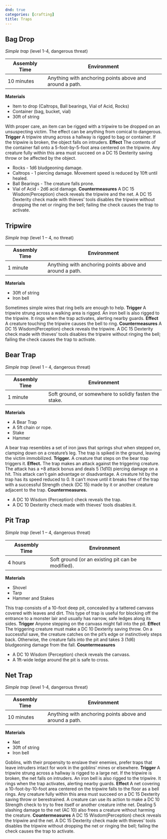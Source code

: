 ```yaml
---
dnd: true
categories: [crafting]
title: Traps
---
```


## Bag Drop
*Simple trap* (level 1-4, dangerous threat)

Assembly Time | Environment 
--- | --- 
10 minutes | Anything with anchoring points above and around a path.

**Materials**
* Item to drop (Caltrops, Ball bearings, Vial of Acid, Rocks)
* Container (bag, bucket, vial)
* 30ft of string

With proper care, an item can be rigged with a tripwire to be dropped on an unsuspecting victim.  The effect can be anything from comical to dangerous.
**Trigger**
A tripwire strung across a hallway is rigged to bag or container. If the tripwire is broken, the object falls on intruders.
**Effect**
The contents of the container fall onto a 5-foot-by-5-foot area centered on the tripwire. Any creature fully within this area must succeed on a DC 15 Dexterity saving throw or be affected by the object.
* Rocks - 1d6 bludgeoning damage.
* Caltrops - 1 piercing damage. Movement speed is reduced by 10ft until healed.
* Ball Bearings - The creature falls prone.
* Vial of Acid - 2d6 acid damage.
**Countermeasures**
A DC 15 Wisdom(Perception) check reveals the tripwire and the net. A DC 15 Dexterity check made with thieves’ tools disables the tripwire without dropping the net or ringing the bell; failing the check causes the trap to activate.

## Tripwire
*Simple trap* (level 1 – 4, no threat)

Assembly Time | Environment 
--- | --- 
1 minute | Anything with anchoring points above and around a path.
**Materials**
* 30ft of string
* Iron bell

Sometimes simple wires that ring bells are enough to help.
**Trigger**
A tripwire strung across a walking area is rigged. An iron bell is also rigged to the tripwire. It rings when the trap activates, alerting nearby guards.
**Effect**
A creature touching the tripwire causes the bell to ring.
**Countermeasures**
A DC 15 Wisdom(Perception) check reveals the tripwire. A DC 15 Dexterity check made with thieves’ tools disables the tripwire without ringing the bell; failing the check causes the trap to activate.


## Bear Trap
*Simple trap* (level 1 – 4, dangerous threat)

Assembly Time | Environment 
--- | --- 
1 minute | Soft ground, or somewhere to solidly fasten the stake.

**Materials**
* A Bear Trap
* A 5ft chain or rope.
* Stake
* Hammer

A bear trap resembles a set of iron jaws that springs shut when stepped on, clamping down on a creature’s leg. The trap is spiked in the ground, leaving the victim immobilized.
**Trigger.**
A creature that steps on the bear trap triggers it.
**Effect.**
The trap makes an attack against the triggering creature. The attack has a +8 attack bonus and deals 5 (1d10) piercing damage on a hit.
This attack can’t gain advantage or disadvantage. A creature hit by the trap has its speed reduced to 0. It can’t move until it breaks free of the trap with a successful Strength check (DC 15) made by it or another creature adjacent to the trap.
**Countermeasures.**
* A DC 10 Wisdom (Perception) check reveals the trap. 
* A DC 10 Dexterity check made with thieves’ tools disables it.

## Pit Trap
*Simple trap* (level 1 – 4, dangerous threat)

Assembly Time | Environment 
--- | --- 
4 hours | Soft ground (or an existing pit can be modified).

**Materials**
* Shovel
* Tarp
* Hammer and Stakes

This trap consists of a 10-foot deep pit, concealed by a tattered canvass covered with leaves and dirt. This type of trap is useful for blocking off the entrance to a monster lair and usually has narrow, safe ledges along its sides. 
**Trigger**
Anyone stepping on the canvass might fall into the pit.
**Effect**
The triggering creature must make a DC 10 Dexterity saving throw. On a successful save, the creature catches on the pit’s edge or instinctively steps back. Otherwise, the creature falls into the pit and takes 3 (1d6) bludgeoning damage from the fall.
**Countermeasures**
* A DC 10 Wisdom (Perception) check reveals the canvass. 
* A 1ft-wide ledge around the pit is safe to cross.

## Net Trap
*Simple trap* (level 1-4, dangerous threat)

Assembly Time | Environment 
--- | --- 
10 minutes | Anything with anchoring points above and around a path.

**Materials**
* Net
* 30ft of string
* Iron bell

Goblins, with their propensity to enslave their enemies, prefer traps that leave intruders intact for work in the goblins’ mines or elsewhere.
**Trigger**
A tripwire strung across a hallway is rigged to a large net. If the tripwire is broken, the net falls on intruders. An iron bell is also rigged to the tripwire. It rings when the trap activates, alerting nearby guards.
**Effect**
A net covering a 10-foot-by-10-foot area centered on the tripwire falls to the floor as a bell rings. Any creature fully within this area must succeed on a DC 15 Dexterity saving throw or berestrained. A creature can use its action to make a DC 10 Strength check to try to free itself or another creature inthe net. Dealing 5 slashing damage to the net (AC 10) also frees a creature without harming the creature.
**Countermeasures**
A DC 15 Wisdom(Perception) check reveals the tripwire and the net. A DC 15 Dexterity check made with thieves’ tools disables the tripwire without dropping the net or ringing the bell; failing the check causes the trap to activate.
